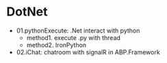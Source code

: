 # DotNet
* 01.pythonExecute: .Net interact with python
  * method1. execute .py with thread
  * method2. IronPython
* 02.iChat: chatroom with signalR in ABP.Framework
